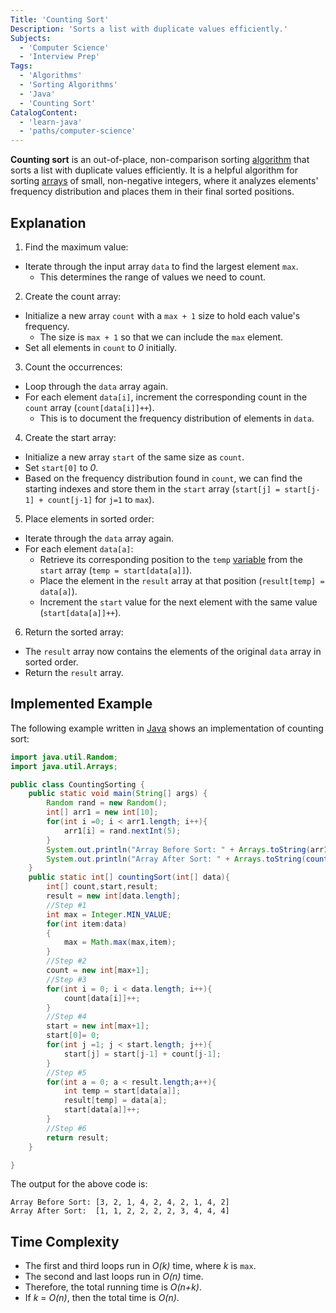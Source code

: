 ```yaml
---
Title: 'Counting Sort'
Description: 'Sorts a list with duplicate values efficiently.'
Subjects:
  - 'Computer Science'
  - 'Interview Prep'
Tags:
  - 'Algorithms'
  - 'Sorting Algorithms'
  - 'Java'
  - 'Counting Sort'
CatalogContent:
  - 'learn-java'
  - 'paths/computer-science'
---
```


**Counting sort** is an out-of-place, non-comparison sorting [algorithm](https://www.codecademy.com/resources/docs/general/algorithm) that sorts a list with duplicate values efficiently. It is a helpful algorithm for sorting [arrays](https://www.codecademy.com/resources/docs/java/arrays) of small, non-negative integers, where it analyzes elements' frequency distribution and places them in their final sorted positions.

## Explanation

1. Find the maximum value:

- Iterate through the input array `data` to find the largest element `max`.
  - This determines the range of values we need to count.

2. Create the count array:

- Initialize a new array `count` with a `max + 1` size to hold each value's frequency. 
    - The size is `max + 1` so that we can include the `max` element.
- Set all elements in `count` to _0_ initially.

3. Count the occurrences:

- Loop through the `data` array again.
- For each element `data[i]`, increment the corresponding count in the `count` array (`count[data[i]]++`). 
    - This is to document the frequency distribution of elements in `data`.

4. Create the start array:

- Initialize a new array `start` of the same size as `count`.
- Set `start[0]` to _0_.
- Based on the frequency distribution found in `count`, we can find the starting indexes and store them in the `start` array (`start[j] = start[j-1] + count[j-1]` for `j=1` to `max`).

5. Place elements in sorted order:

- Iterate through the `data` array again.
- For each element `data[a]`:
   - Retrieve its corresponding position to the `temp` [variable](https://www.codecademy.com/resources/docs/java/variables) from the `start` array (`temp = start[data[a]]`).
   - Place the element in the `result` array at that position (`result[temp] = data[a]`).
   - Increment the `start` value for the next element with the same value (`start[data[a]]++`).

6. Return the sorted array:

- The `result` array now contains the elements of the original `data` array in sorted order.
- Return the `result` array.

## Implemented Example

The following example written in [Java](https://www.codecademy.com/resources/docs/java) shows an implementation of counting sort:

```java
import java.util.Random;
import java.util.Arrays;

public class CountingSorting {
    public static void main(String[] args) {
        Random rand = new Random();
        int[] arr1 = new int[10];
        for(int i =0; i < arr1.length; i++){
            arr1[i] = rand.nextInt(5);
        }
        System.out.println("Array Before Sort: " + Arrays.toString(arr1));
        System.out.println("Array After Sort: " + Arrays.toString(countingSort(arr1)));
    }
    public static int[] countingSort(int[] data){
        int[] count,start,result;
        result = new int[data.length];
        //Step #1
        int max = Integer.MIN_VALUE;
        for(int item:data)
        {
            max = Math.max(max,item);
        }
        //Step #2
        count = new int[max+1];
        //Step #3
        for(int i = 0; i < data.length; i++){
            count[data[i]]++;
        }
        //Step #4
        start = new int[max+1];
        start[0]= 0;
        for(int j =1; j < start.length; j++){
            start[j] = start[j-1] + count[j-1];
        }
        //Step #5
        for(int a = 0; a < result.length;a++){
            int temp = start[data[a]];
            result[temp] = data[a];
            start[data[a]]++;
        }
        //Step #6
        return result;
    }

}
```

The output for the above code is:

```shell
Array Before Sort: [3, 2, 1, 4, 2, 4, 2, 1, 4, 2]
Array After Sort:  [1, 1, 2, 2, 2, 2, 3, 4, 4, 4]
```

## Time Complexity

- The first and third loops run in _O(k)_ time, where _k_ is `max`.
- The second and last loops run in _O(n)_ time.
- Therefore, the total running time is _O(n+k)_.
- If _k_ = _O(n)_, then the total time is _O(n)_.